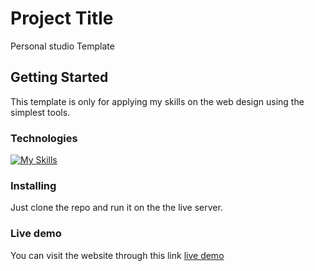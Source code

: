 # Project Title

Personal studio Template

## Getting Started

This template is only for applying my skills on the web design using the simplest tools.

### Technologies

[![My Skills](https://skillicons.dev/icons?i=html,css)](https://skillicons.dev)

### Installing

Just clone the repo and run it on the the live server.

### Live demo

You can visit the website through this link [live demo](https://personal-studio-template-html-css.vercel.app/)
